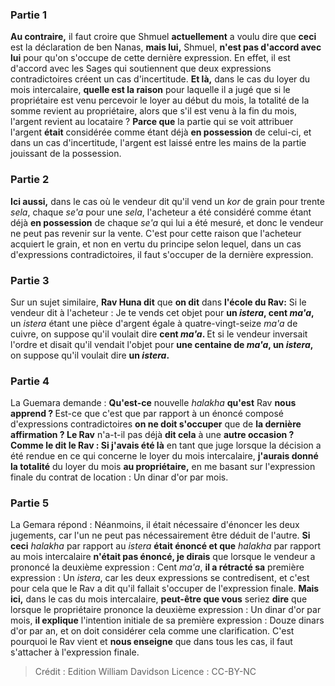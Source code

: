
### Partie 1
<b>Au contraire,</b> il faut croire que Shmuel <b>actuellement</b> a voulu dire que <b>ceci</b> est la déclaration de ben Nanas, <b>mais lui,</b> Shmuel, <b>n'est pas d'accord avec lui</b> pour qu'on s'occupe de cette dernière expression. En effet, il est d'accord avec les Sages qui soutiennent que deux expressions contradictoires créent un cas d'incertitude. <b>Et là,</b> dans le cas du loyer du mois intercalaire, <b>quelle est la raison</b> pour laquelle il a jugé que si le propriétaire est venu percevoir le loyer au début du mois, la totalité de la somme revient au propriétaire, alors que s'il est venu à la fin du mois, l'argent revient au locataire ? <b>Parce que</b> la partie qui se voit attribuer l'argent <b>était</b> considérée comme étant déjà <b>en possession</b> de celui-ci, et dans un cas d'incertitude, l'argent est laissé entre les mains de la partie jouissant de la possession.

### Partie 2
<b>Ici aussi,</b> dans le cas où le vendeur dit qu'il vend un <i>kor</i> de grain pour trente <i>sela</i>, chaque <i>se'a</i> pour une <i>sela</i>, l'acheteur a été considéré comme étant déjà <b>en possession</b> de chaque <i>se'a</i> qui lui a été mesuré, et donc le vendeur ne peut pas revenir sur la vente. C'est pour cette raison que l'acheteur acquiert le grain, et non en vertu du principe selon lequel, dans un cas d'expressions contradictoires, il faut s'occuper de la dernière expression.

### Partie 3
Sur un sujet similaire, <b>Rav Huna dit</b> que <b>on dit</b> dans <b>l'école du Rav:</b> Si le vendeur dit à l'acheteur : Je te vends cet objet pour <b>un <i>istera</i>, cent <i>ma'a</i>,</b> un <i>istera</i> étant une pièce d'argent égale à quatre-vingt-seize <i>ma'a</i> de cuivre, on suppose qu'il voulait dire <b>cent <i>ma'a</i>. </b> Et si le vendeur inversait l'ordre et disait qu'il vendait l'objet pour <b>une centaine de <i>ma'a</i>, un <i>istera</i>,</b> on suppose qu'il voulait dire <b>un <i>istera</i>.</b>

### Partie 4
La Guemara demande : <b>Qu'est-ce</b> nouvelle <i>halakha</i> <b>qu'est</b> Rav <b>nous apprend ? </b> Est-ce que c'est que par rapport à un énoncé composé d'expressions contradictoires <b>on ne doit s'occuper</b> que de <b>la dernière affirmation ? Le Rav</b> n'a-t-il pas déjà <b>dit cela</b> à une <b>autre occasion ? Comme le dit le Rav : Si j'avais été là</b> en tant que juge lorsque la décision a été rendue en ce qui concerne le loyer du mois intercalaire, <b>j'aurais donné la totalité</b> du loyer du mois <b>au propriétaire,</b> en me basant sur l'expression finale du contrat de location : Un dinar d'or par mois.

### Partie 5
La Gemara répond : Néanmoins, il était nécessaire d'énoncer les deux jugements, car l'un ne peut pas nécessairement être déduit de l'autre. <b>Si ceci</b> <i>halakha</i> par rapport au <i>istera</i> <b>était énoncé et que</b> <i>halakha</i> par rapport au mois intercalaire <b>n'était pas énoncé, je dirais</b> que lorsque le vendeur a prononcé la deuxième expression : Cent <i>ma'a</i>, <b>il a rétracté sa</b> première expression : Un <i>istera</i>, car les deux expressions se contredisent, et c'est pour cela que le Rav a dit qu'il fallait s'occuper de l'expression finale. <b>Mais ici,</b> dans le cas du mois intercalaire, <b>peut-être que vous</b> seriez <b>dire</b> que lorsque le propriétaire prononce la deuxième expression : Un dinar d'or par mois, <b>il explique</b> l'intention initiale de sa première expression : Douze dinars d'or par an, et on doit considérer cela comme une clarification. C'est pourquoi le Rav vient et <b>nous enseigne</b> que dans tous les cas, il faut s'attacher à l'expression finale.

>Crédit : Edition William Davidson
>Licence : CC-BY-NC